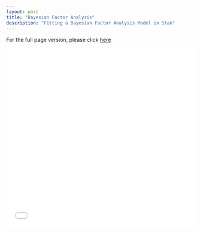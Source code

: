```yaml
---
layout: post
title: "Bayesian Factor Analysis"
description: "Fitting a Bayesian Factor Analysis Model in Stan"
---
```




For the full page version, please click [here](/assets/projects/BayesianFactorAnalysis/BayesianFactorAnalysis.html)

<div style='position: relative; width: 100%; height: 0px; padding-bottom: 95%;'>
<iframe style='position: absolute; left: 0px; top: 0px; width: 100%; height: 100%'
        frameborder="0" 
       src="/assets/projects/BayesianFactorAnalysis/BayesianFactorAnalysis.html"></iframe>
</div>

